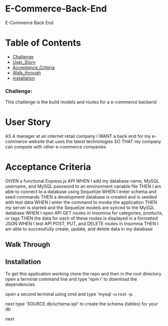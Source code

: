 # E-Commerce-Back-End
E-Commerce Back End

# Table of Contents
* [Challenge]()
* [User_Story]()
* [Acceptance_Criteria]()
* [Walk_through](#walk-through)
* [installation](#installation)
  
### Challenge:
This challenge is the build models and routes for a e-commerce backend

# User Story

AS A manager at an internet retail company
I WANT a back end for my e-commerce website that uses the latest technologies
SO THAT my company can compete with other e-commerce companies

# Acceptance Criteria

GIVEN a functional Express.js API
WHEN I add my database name, MySQL username, and MySQL password to an environment variable file
THEN I am able to connect to a database using Sequelize
WHEN I enter schema and seed commands
THEN a development database is created and is seeded with test data
WHEN I enter the command to invoke the application
THEN my server is started and the Sequelize models are synced to the MySQL database
WHEN I open API GET routes in Insomnia for categories, products, or tags
THEN the data for each of these routes is displayed in a formatted JSON
WHEN I test API POST, PUT, and DELETE routes in Insomnia
THEN I am able to successfully create, update, and delete data in my database

## Walk Through




## Installation
To get this application working clone the repo and then in the root directory open a terminal command line and type 'npm i' to download the dependencies. 

open a second terminal using cmd and type 'mysql -u root -p. 

next type 'SOURCE db/schema.spl' to create the schema (tables) for your db

next 

